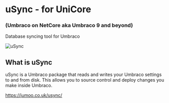 # uSync - for UniCore
###  (Umbraco on NetCore aka Umbraco 9 and beyond)
Database syncing tool for Umbraco  

![uSync](./screenshots/first-run.png)


## What is uSync 

uSync is a Umbraco package that reads and writes your Umbraco settings to and from disk. This allows you to source control and deploy changes you make inside Umbraco.

https://jumoo.co.uk/usync/
